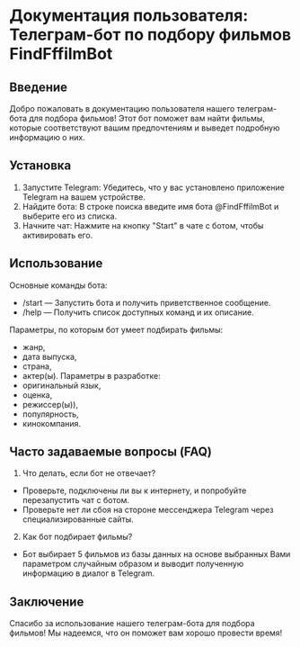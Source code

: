 # Документация пользователя: Телеграм-бот по подбору фильмов FindFffilmBot

## Введение
Добро пожаловать в документацию пользователя нашего телеграм-бота для подбора фильмов! Этот бот поможет вам найти фильмы, которые соответствуют вашим предпочтениям и выведет подробную информацию о них.

## Установка
1. Запустите Telegram: Убедитесь, что у вас установлено приложение Telegram на вашем устройстве.
2. Найдите бота: В строке поиска введите имя бота @FindFffilmBot и выберите его из списка.
3. Начните чат: Нажмите на кнопку "Start" в чате с ботом, чтобы активировать его.

## Использование
Основные команды бота:
* /start — Запустить бота и получить приветственное сообщение.
* /help — Получить список доступных команд и их описание.

Параметры, по которым бот умеет подбирать фильмы:
* жанр,
* дата выпуска,
* страна,
* актер(ы).
Параметры в разработке:
* оригинальный язык,
* оценка,
* режиссер(ы)),
* популярность,
* кинокомпания.

## Часто задаваемые вопросы (FAQ)
1. Что делать, если бот не отвечает?
* Проверьте, подключены ли вы к интернету, и попробуйте перезапустить чат с ботом.
* Проверьте нет ли сбоя на стороне мессенджера Telegram через специализированные сайты.
2. Как бот подбирает фильмы?
* Бот выбирает 5 фильмов из базы данных на основе выбранных Вами параметром случайным образом и выводит полученную информацию в диалог в Telegram.

## Заключение
Спасибо за использование нашего телеграм-бота для подбора фильмов! Мы надеемся, что он поможет вам хорошо провести время!
